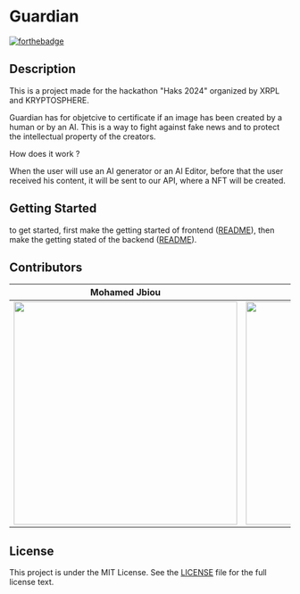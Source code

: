 # Guardian
[![forthebadge](https://forthebadge.com/images/featured/featured-built-with-love.svg)](https://forthebadge.com)

## Description

This is a project made for the hackathon "Haks 2024" organized by XRPL and KRYPTOSPHERE.

Guardian has for objetcive to certificate if an image has been created by a human or by an AI.
This is a way to fight against fake news and to protect the intellectual property of the creators.

How does it work ?

When the user will use an AI generator or an AI Editor, before that the user received his content, it will be sent to our API,
where a NFT will be created.

## Getting Started

to get started, first make the getting started of frontend ([README](frontend/README.md)), then make the getting stated of the backend ([README](backend/openai/README.md)).

## Contributors
| Mohamed Jbiou                                             | Gustave Delecroix                                       | Hugo Hamet                                                   | Elie Stroun                                                    | Matthias von Rakowski                                                 |
|-----------------------------------------------------------|---------------------------------------------------------|--------------------------------------------------------------|----------------------------------------------------------------|-----------------------------------------------------------------------|
| <img src="https://github.com/molaryy.png" width="400em"/> | <img src="https://github.com/57ave.png" width="400em"/> | <img src="https://github.com/hugo-hamet.png" width="400em"/> | <img src="https://github.com/eliestroun14.png" width="400em"/> | <img src="https://github.com/matthiasvonrakowski.png" width="400em"/> |

## License
This project is under the MIT License. See the [LICENSE](LICENSE) file for the full license text.
